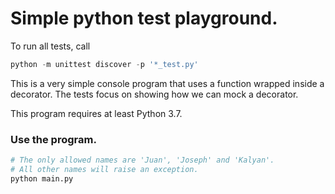 # Simple python test playground.

To run all tests, call 
```python
python -m unittest discover -p '*_test.py'
```

This is a very simple console program that uses a function wrapped inside a 
decorator. The tests focus on showing how we can mock a decorator.

This program requires at least Python 3.7.

### Use the program.
```python
# The only allowed names are 'Juan', 'Joseph' and 'Kalyan'.
# All other names will raise an exception.
python main.py
```
